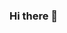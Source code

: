 ### Hi there 👋

<!--
**pallavimondal98/pallavimondal98** is a ✨ _special_ ✨ repository because its `README.md` (this file) appears on your GitHub profile.

Here are some ideas to get you started:

- 🔭 I’m currently working on ...
- 🌱 I’m currently learning MongoDB, ReactJs
- 💬 Ask me about HTML, CSS, JAVASCRIPT, C, BOOTSTRAP
- 📫 How to reach me: pallavimondal98@gmail.com
